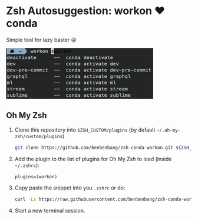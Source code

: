 # Zsh Autosuggestion: workon ❤️ conda



Simple tool for lazy baster :stuck_out_tongue_winking_eye:

![Screen Shot 2020-02-19 at 09.32.51](./images/demo.png)



## Oh My Zsh

1. Clone this repository into `$ZSH_CUSTOM/plugins` (by default `~/.oh-my-zsh/custom/plugins`)

   ```zsh
   git clone https://github.com/benbenbang/zsh-conda-workon.git ${ZSH_CUSTOM:-~/.oh-my-zsh/custom}/plugins/workon
   ```

2. Add the plugin to the list of plugins for Oh My Zsh to load (inside `~/.zshrc`):

   ```
   plugins=(workon)
   ```

3. Copy paste the snippet into you `.zshrc` or do:
    ```zsh
    curl -Ls https://raw.githubusercontent.com/benbenbang/zsh-conda-workon/master/zshrc | xargs >> .zshrc
    ```

4. Start a new terminal session.